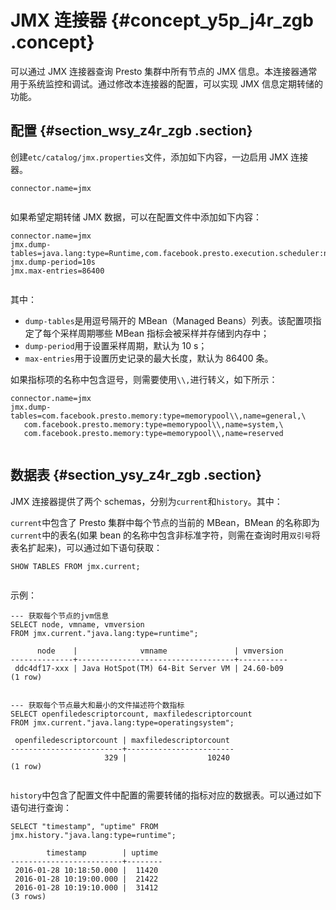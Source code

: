 # JMX 连接器 {#concept_y5p_j4r_zgb .concept}

可以通过 JMX 连接器查询 Presto 集群中所有节点的 JMX 信息。本连接器通常用于系统监控和调试。通过修改本连接器的配置，可以实现 JMX 信息定期转储的功能。

## 配置 {#section_wsy_z4r_zgb .section}

创建`etc/catalog/jmx.properties`文件，添加如下内容，一边启用 JMX 连接器。

```
connector.name=jmx
			
```

如果希望定期转储 JMX 数据，可以在配置文件中添加如下内容：

```
connector.name=jmx
jmx.dump-tables=java.lang:type=Runtime,com.facebook.presto.execution.scheduler:name=NodeScheduler
jmx.dump-period=10s
jmx.max-entries=86400
			
```

其中：

-   `dump-tables`是用逗号隔开的 MBean（Managed Beans）列表。该配置项指定了每个采样周期哪些 MBean 指标会被采样并存储到内存中；
-   `dump-period`用于设置采样周期，默认为 10 s；
-   `max-entries`用于设置历史记录的最大长度，默认为 86400 条。

如果指标项的名称中包含逗号，则需要使用`\\,`进行转义，如下所示：

```
connector.name=jmx
jmx.dump-tables=com.facebook.presto.memory:type=memorypool\\,name=general,\
   com.facebook.presto.memory:type=memorypool\\,name=system,\
   com.facebook.presto.memory:type=memorypool\\,name=reserved
			
```

## 数据表 {#section_ysy_z4r_zgb .section}

JMX 连接器提供了两个 schemas，分别为`current`和`history`。其中：

`current`中包含了 Presto 集群中每个节点的当前的 MBean，BMean 的名称即为`current`中的表名\(如果 bean 的名称中包含非标准字符，则需在查询时用`双引号`将表名扩起来\)，可以通过如下语句获取：

```
SHOW TABLES FROM jmx.current;
			
```

示例：

```
--- 获取每个节点的jvm信息
SELECT node, vmname, vmversion
FROM jmx.current."java.lang:type=runtime";

      node    |              vmname               | vmversion
--------------+-----------------------------------+-----------
 ddc4df17-xxx | Java HotSpot(TM) 64-Bit Server VM | 24.60-b09
(1 row)
			
```

```
--- 获取每个节点最大和最小的文件描述符个数指标
SELECT openfiledescriptorcount, maxfiledescriptorcount
FROM jmx.current."java.lang:type=operatingsystem";

 openfiledescriptorcount | maxfiledescriptorcount
-------------------------+------------------------
                     329 |                  10240
(1 row)
			
```

`history`中包含了配置文件中配置的需要转储的指标对应的数据表。可以通过如下语句进行查询：

```
SELECT "timestamp", "uptime" FROM jmx.history."java.lang:type=runtime";

        timestamp        | uptime
-------------------------+--------
 2016-01-28 10:18:50.000 |  11420
 2016-01-28 10:19:00.000 |  21422
 2016-01-28 10:19:10.000 |  31412
(3 rows)
```

